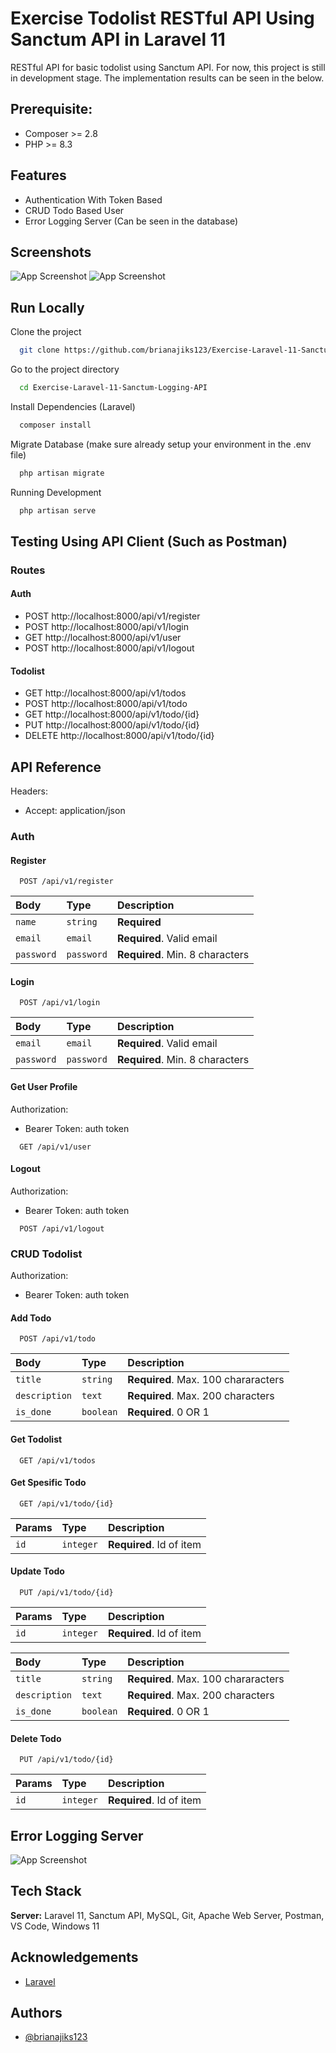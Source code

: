 # Exercise Todolist RESTful API Using Sanctum API in Laravel 11
RESTful API for basic todolist using Sanctum API. For now, this project is still in development stage. The implementation results can be seen in the below.


## Prerequisite:

- Composer >= 2.8
- PHP >= 8.3


## Features

- Authentication With Token Based
- CRUD Todo Based User
- Error Logging Server (Can be seen in the database)


## Screenshots

![App Screenshot](./Documentation/Login.png)
![App Screenshot](./Documentation/Add%20Todo.png)


## Run Locally

Clone the project

```bash
  git clone https://github.com/brianajiks123/Exercise-Laravel-11-Sanctum-Logging-API.git
```

Go to the project directory

```bash
  cd Exercise-Laravel-11-Sanctum-Logging-API
```

Install Dependencies (Laravel)

```bash
  composer install
```

Migrate Database (make sure already setup your environment in the .env file)

```bash
  php artisan migrate
```

Running Development

```bash
  php artisan serve
```


## Testing Using API Client (Such as Postman)

### Routes

#### Auth
- POST http://localhost:8000/api/v1/register
- POST http://localhost:8000/api/v1/login
- GET http://localhost:8000/api/v1/user
- POST http://localhost:8000/api/v1/logout

#### Todolist
- GET http://localhost:8000/api/v1/todos
- POST http://localhost:8000/api/v1/todo
- GET http://localhost:8000/api/v1/todo/{id}
- PUT http://localhost:8000/api/v1/todo/{id}
- DELETE http://localhost:8000/api/v1/todo/{id}


## API Reference

Headers:
- Accept: application/json

### Auth

#### Register

```http
  POST /api/v1/register
```

| Body                 | Type       | Description                       |
| :------------------- | :-------   | :-------------------------------- |
| `name`               | `string`   | **Required**                      |
| `email`              | `email`    | **Required**. Valid email         |
| `password`           | `password` | **Required**. Min. 8 characters   |

#### Login

```http
  POST /api/v1/login
```

| Body                 | Type       | Description                       |
| :------------------- | :-------   | :-------------------------------- |
| `email`              | `email`    | **Required**. Valid email         |
| `password`           | `password` | **Required**. Min. 8 characters   |

#### Get User Profile

Authorization:
- Bearer Token: auth token

```http
  GET /api/v1/user
```

#### Logout

Authorization:
- Bearer Token: auth token

```http
  POST /api/v1/logout
```

### CRUD Todolist

Authorization:
- Bearer Token: auth token

#### Add Todo

```http
  POST /api/v1/todo
```

| Body                 | Type      | Description                           |
| :------------------- | :-------  | :--------------------------------     |
| `title`              | `string`  | **Required**. Max. 100 chararacters   |
| `description`        | `text`    | **Required**. Max. 200 characters     |
| `is_done`            | `boolean` | **Required**. 0 OR 1                  |

#### Get Todolist

```http
  GET /api/v1/todos
```

#### Get Spesific Todo

```http
  GET /api/v1/todo/{id}
```

| Params                 | Type      | Description                |
| :-------------------   | :-------  | :------------------------- |
| `id`                   | `integer` | **Required**. Id of item   |

#### Update Todo

```http
  PUT /api/v1/todo/{id}
```

| Params                 | Type      | Description                |
| :-------------------   | :-------  | :------------------------- |
| `id`                   | `integer` | **Required**. Id of item   |

| Body                 | Type      | Description                           |
| :------------------- | :-------  | :--------------------------------     |
| `title`              | `string`  | **Required**. Max. 100 chararacters   |
| `description`        | `text`    | **Required**. Max. 200 characters     |
| `is_done`            | `boolean` | **Required**. 0 OR 1                  |

#### Delete Todo

```http
  PUT /api/v1/todo/{id}
```

| Params                 | Type      | Description                |
| :-------------------   | :-------  | :------------------------- |
| `id`                   | `integer` | **Required**. Id of item   |


## Error Logging Server

![App Screenshot](./Documentation/Error%20Logging%20Server.png)


## Tech Stack

**Server:** Laravel 11, Sanctum API, MySQL, Git, Apache Web Server, Postman, VS Code, Windows 11


## Acknowledgements

 - [Laravel](https://laravel.com/docs/11.x)


## Authors

- [@brianajiks123](https://www.github.com/brianajiks123)
